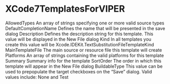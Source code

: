 # XCode7TemplatesForVIPER

AllowedTypes	        An array of strings specifying one or more valid source types
DefaultCompletionName	Defines the name that will be presented in the save dialog
Description	          Defines the description string for this template. This value will be displayed in the New File dialog
Kind	                In all templates you create this value will be Xcode.IDEKit.TextSubstitutionFileTemplateKind
MainTemplateFile	    The main source or resource file this template will create
Platforms	            An array of strings containing the valid platforms for this template
Summary	              Summary info for the template
SortOrder	            The order in which this template will appear in the New File dialog
BuildableType	        This value can be used to prepopulate the target checkboxes on the “Save” dialog. Valid values include: None and Test
